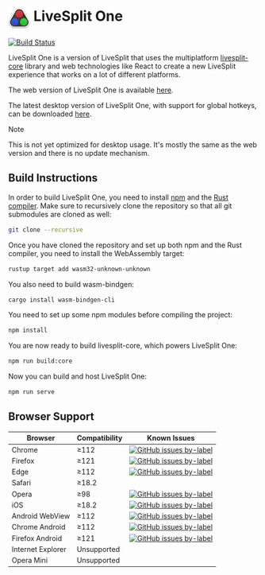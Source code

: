 # <img src="https://raw.githubusercontent.com/LiveSplit/LiveSplitOne/master/src/assets/icon.svg" alt="LiveSplit" height="42" align="top"/> LiveSplit One

[![Build Status](https://github.com/LiveSplit/LiveSplitOne/workflows/CI/badge.svg)](https://github.com/LiveSplit/LiveSplitOne/actions)

LiveSplit One is a version of LiveSplit that uses the multiplatform
[livesplit-core](https://github.com/LiveSplit/livesplit-core) library and web
technologies like React to create a new LiveSplit experience that
works on a lot of different platforms.

The web version of LiveSplit One is available [here](https://one.livesplit.org/).

The latest desktop version of LiveSplit One, with support for global hotkeys, can be downloaded [here](https://github.com/LiveSplit/LiveSplitOne/releases/latest).

> [!NOTE]
> This is not yet optimized for desktop usage. It's mostly the same as the web version and there is no update mechanism.

## Build Instructions

In order to build LiveSplit One, you need to install
[npm](https://nodejs.org/en/download/) and the [Rust
compiler](https://www.rust-lang.org/). Make sure to recursively clone the
repository so that all git submodules are cloned as well:

```bash
git clone --recursive
```

Once you have cloned the repository and set up both npm and the Rust compiler, you need to install the WebAssembly target:

```bash
rustup target add wasm32-unknown-unknown
```

You also need to build wasm-bindgen:

```bash
cargo install wasm-bindgen-cli
```

You need to set up some npm modules before compiling the project:

```bash
npm install
```

You are now ready to build livesplit-core, which powers LiveSplit One:

```bash
npm run build:core
```

Now you can build and host LiveSplit One:

```bash
npm run serve
```

## Browser Support

| Browser           | Compatibility | Known Issues                                                                                                                                                                                      |
| ----------------- | ------------- | ------------------------------------------------------------------------------------------------------------------------------------------------------------------------------------------------- |
| Chrome            | ≥112          | [![GitHub issues by-label](https://img.shields.io/github/issues/LiveSplit/LiveSplitOne/Chromium.svg)](https://github.com/LiveSplit/LiveSplitOne/issues?q=is%3Aissue+is%3Aopen+label%3A"Chromium") |
| Firefox           | ≥121           | [![GitHub issues by-label](https://img.shields.io/github/issues/LiveSplit/LiveSplitOne/Firefox.svg)](https://github.com/LiveSplit/LiveSplitOne/issues?q=is%3Aissue+is%3Aopen+label%3AFirefox)     |
| Edge              | ≥112          | [![GitHub issues by-label](https://img.shields.io/github/issues/LiveSplit/LiveSplitOne/Chromium.svg)](https://github.com/LiveSplit/LiveSplitOne/issues?q=is%3Aissue+is%3Aopen+label%3A"Chromium") |
| Safari            | ≥18.2         |                                                                                                                                                                                                   |
| Opera             | ≥98           | [![GitHub issues by-label](https://img.shields.io/github/issues/LiveSplit/LiveSplitOne/Chromium.svg)](https://github.com/LiveSplit/LiveSplitOne/issues?q=is%3Aissue+is%3Aopen+label%3A"Chromium") |
| iOS               | ≥18.2         | [![GitHub issues by-label](https://img.shields.io/github/issues/LiveSplit/LiveSplitOne/iOS.svg)](https://github.com/LiveSplit/LiveSplitOne/issues?q=is%3Aissue+is%3Aopen+label%3AiOS)             |
| Android WebView   | ≥112          | [![GitHub issues by-label](https://img.shields.io/github/issues/LiveSplit/LiveSplitOne/Android.svg)](https://github.com/LiveSplit/LiveSplitOne/issues?q=is%3Aissue+is%3Aopen+label%3AAndroid)     |
| Chrome Android    | ≥112          | [![GitHub issues by-label](https://img.shields.io/github/issues/LiveSplit/LiveSplitOne/Android.svg)](https://github.com/LiveSplit/LiveSplitOne/issues?q=is%3Aissue+is%3Aopen+label%3AAndroid)     |
| Firefox Android   | ≥121           | [![GitHub issues by-label](https://img.shields.io/github/issues/LiveSplit/LiveSplitOne/Android.svg)](https://github.com/LiveSplit/LiveSplitOne/issues?q=is%3Aissue+is%3Aopen+label%3AAndroid)     |
| Internet Explorer | Unsupported   |                                                                                                                                                                                                   |
| Opera Mini        | Unsupported   |                                                                                                                                                                                                   |
